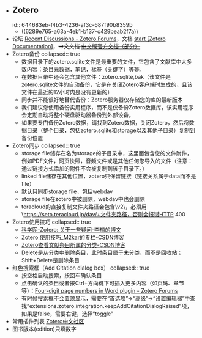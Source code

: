 - ## Zotero
  id:: 644683eb-f4b3-4236-af3c-687f90b8359b
	- ((6289e765-a63a-4eb1-b137-c429beab2f7a))
- 论坛 [Recent Discussions - Zotero Forums](https://forums.zotero.org/discussions)，文档 [start [Zotero Documentation]](https://www.zotero.org/support/start)，~~中文文档 [中文版官方文档（部分）](https://www.zotero.org/support/zh/zotero_data)~~
- Zotero备份
  collapsed:: true
	- 数据目录下的zotero.sqlite文件是最重要的文件，它包含了文献库中大多数内容：条目元数据，笔记，标签（关键字）等等。
	- 在数据目录中还会包含其他文件：zotero.sqlite,bak（该文件是zotero.sqlite文件的自动备份，它是在关闭Zotero客户端时生成的，且该文件在最近的12小时内是没有更新的）
	- 同步并不能很好地替代备份：Zotero服务器仅存储您的库的最新版本
	- 我们建议您使用备份实用程序，而不是仅备份Zotero数据库，该实用程序会定期自动将整个硬盘驱动器备份到外部设备。
	- 如果要专门备份Zotero数据，请找到Zotero数据，关闭Zotero，然后将数据目录（整个目录，包括zotero.sqlite和storage以及其他子目录）复制到备份位置
- Zotero同步
  collapsed:: true
	- storage file储存在名为storage的子目录中，这里面包含您的文件附件，例如PDF文件，网页快照，音频文件或是其他任何您导入的文件（注意：通过链接方式添加的附件不会被复制到该子目录下。）
	- linked file储存在其他位置，zotero只保留链接（链接关系属于data而不是file）
	- 默认只同步storage file，包括webdav
	- storage file在zotero中被删除，webdav中也会删除
	- teracloud的直接复制文件夹路径会包含\\v2\，必须用\https://seto.teracloud.jp/dav/+文件夹路径，否则会报错HTTP 400
- Zotero使用技巧
  collapsed:: true
	- [科学网-Zotero: 关于一些疑问-李楠的博文](http://wap.sciencenet.cn/blog-41796-21585.html?mobile=1)
	- [Zotero 使用技巧_M2kar的专栏-CSDN博客](https://blog.csdn.net/still_night/article/details/106521186)
	- [Zotero查看文献条目所属的分类-CSDN博客](https://blog.csdn.net/u011092188/article/details/78746485)
	- Delete是从分类中删除条目，此时条目属于未分类，而不是回收站；Shift+Delete是删除条目
- 红色搜索框（Add Citation dialog box）
  collapsed:: true
	- 按空格启动搜索，按回车确认条目
	- 点击确认的条目或者按Ctrl+方向键下可插入更多内容（如页码、章节等）：[Four-digit page numbers in Word plugin - Zotero Forums](https://forums.zotero.org/discussion/comment/404540#Comment_404540)
	- 有时候搜索框不会置顶显示，需要在“首选项”->“高级”->“设置编辑器”中查找“extensions.zotero.integration.keepAddCitationDialogRaised”项，如果是false，需要右键，选择“toggle”
- 常用插件列表 [Zotero中文社区](https://zotero-chinese.gitee.io/zotero-plugins/#/)
- 图书版本(edition)只填数字